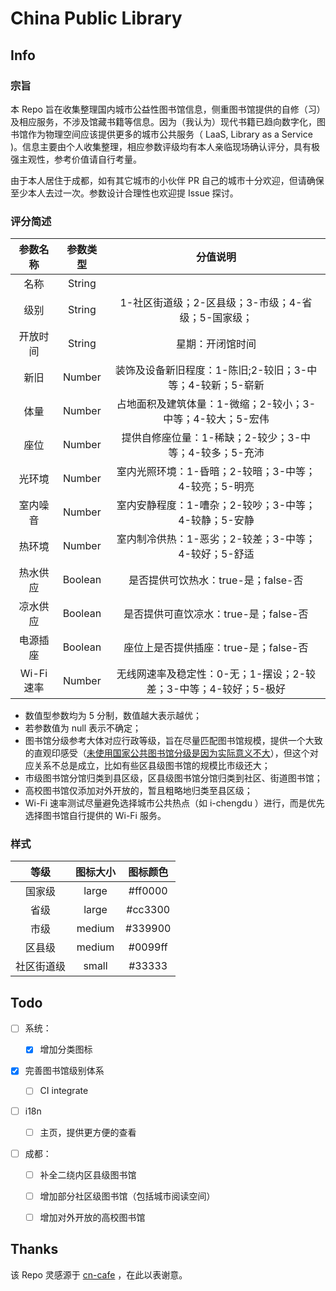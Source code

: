 # China Public Library

## Info

### 宗旨

本 Repo 旨在收集整理国内城市公益性图书馆信息，侧重图书馆提供的自修（习）及相应服务，不涉及馆藏书籍等信息。因为（我认为）现代书籍已趋向数字化，图书馆作为物理空间应该提供更多的城市公共服务（ LaaS, Library as a Service )。信息主要由个人收集整理，相应参数评级均有本人亲临现场确认评分，具有极强主观性，参考价值请自行考量。

由于本人居住于成都，如有其它城市的小伙伴 PR 自己的城市十分欢迎，但请确保至少本人去过一次。参数设计合理性也欢迎提 Issue 探讨。

### 评分简述

|  参数名称  | 参数类型 |                           分值说明                           |
| :--------: | :------: | :----------------------------------------------------------: |
|    名称    |  String  |                                                              |
|    级别    |  String  |      1-社区街道级；2-区县级；3-市级；4-省级；5-国家级；      |
|  开放时间  |  String  |                       星期：开闭馆时间                       |
|    新旧    |  Number  |  装饰及设备新旧程度：1-陈旧;2-较旧；3-中等；4-较新；5-崭新   |
|    体量    |  Number  |  占地面积及建筑体量：1-微缩；2-较小；3-中等；4-较大；5-宏伟  |
|    座位    |  Number  |    提供自修座位量：1-稀缺；2-较少；3-中等；4-较多；5-充沛    |
|   光环境   |  Number  |     室内光照环境：1-昏暗；2-较暗；3-中等；4-较亮；5-明亮     |
|  室内噪音  |  Number  |     室内安静程度：1-嘈杂；2-较吵；3-中等；4-较静；5-安静     |
|   热环境   |  Number  |     室内制冷供热：1-恶劣；2-较差；3-中等；4-较好；5-舒适     |
|  热水供应  | Boolean  |             是否提供可饮热水：true-是；false-否              |
|  凉水供应  | Boolean  |            是否提供可直饮凉水：true-是；false-否             |
|  电源插座  | Boolean  |            座位上是否提供插座：true-是；false-否             |
| Wi-Fi 速率 |  Number  | 无线网速率及稳定性：0-无；1-摆设；2-较差；3-中等；4-较好；5-极好 |

* 数值型参数均为 5 分制，数值越大表示越优；
* 若参数值为 null 表示不确定；
* 图书馆分级参考大体对应行政等级，旨在尽量匹配图书馆规模，提供一个大致的直观印感受（[未使用国家公共图书馆分级是因为实际意义不大](http://www.lsc.org.cn/contents/1129/12564.html#)），但这个对应关系不总是成立，比如有些区县级图书馆的规模比市级还大；
* 市级图书馆分馆归类到县区级，区县级图书馆分馆归类到社区、街道图书馆；
* 高校图书馆仅添加对外开放的，暂且粗略地归类至县区级；
* Wi-Fi 速率测试尽量避免选择城市公共热点（如 i-chengdu ）进行，而是优先选择图书馆自行提供的 Wi-Fi 服务。

### 样式

|    等级    | 图标大小 | 图标颜色 |
| :--------: | :------: | :------: |
|   国家级   |  large   | \#ff0000 |
|    省级    |  large   | \#cc3300 |
|    市级    |  medium  | \#339900 |
|   区县级   |  medium  | \#0099ff |
| 社区街道级 |  small   | \#33333  |



## Todo

- [ ] 系统：

  - [x] 增加分类图标
- [x] 完善图书馆级别体系
  - [ ] CI integrate
- [ ] i18n
  - [ ] 主页，提供更方便的查看

- [ ] 成都：

  - [ ] 补全二绕内区县级图书馆
  - [ ] 增加部分社区级图书馆（包括城市阅读空间）
  - [ ] 增加对外开放的高校图书馆
  
  

## Thanks

该 Repo 灵感源于 [cn-cafe](https://github.com/ElaWorkshop/awesome-cn-cafe) ，在此以表谢意。